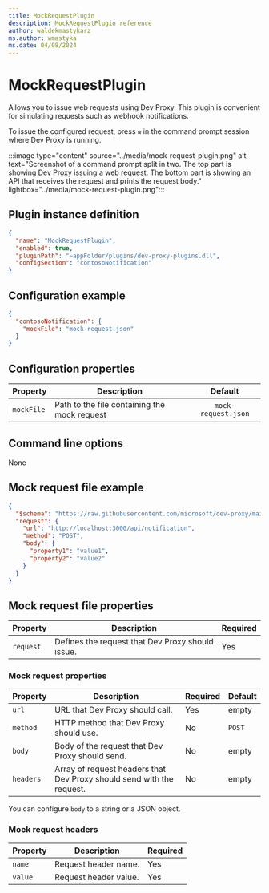 ```yaml
---
title: MockRequestPlugin
description: MockRequestPlugin reference
author: waldekmastykarz
ms.author: wmastyka
ms.date: 04/08/2024
---
```


# MockRequestPlugin

Allows you to issue web requests using Dev Proxy. This plugin is convenient for simulating requests such as webhook notifications.

To issue the configured request, press `w` in the command prompt session where Dev Proxy is running.

:::image type="content" source="../media/mock-request-plugin.png" alt-text="Screenshot of a command prompt split in two. The top part is showing Dev Proxy issuing a web request. The bottom part is showing an API that receives the request and prints the request body." lightbox="../media/mock-request-plugin.png":::

## Plugin instance definition

```json
{
  "name": "MockRequestPlugin",
  "enabled": true,
  "pluginPath": "~appFolder/plugins/dev-proxy-plugins.dll",
  "configSection": "contosoNotification"
}
```

## Configuration example

```json
{
  "contosoNotification": {
    "mockFile": "mock-request.json"
  }
}
```

## Configuration properties

| Property | Description |     Default      |
| -------- | ------------| :--------------: |
| `mockFile` | Path to the file containing the mock request | `mock-request.json` |

## Command line options

None

## Mock request file example

```json
{
  "$schema": "https://raw.githubusercontent.com/microsoft/dev-proxy/main/schemas/v0.16.0/mockrequestplugin.schema.json",
  "request": {
    "url": "http://localhost:3000/api/notification",
    "method": "POST",
    "body": {
      "property1": "value1",
      "property2": "value2"
    }
  }
}
```

## Mock request file properties

| Property | Description | Required |
|----------|-------------|----------|
| `request` | Defines the request that Dev Proxy should issue. | Yes |

### Mock request properties

| Property | Description | Required | Default |
|----------|-------------|----------|---------|
| `url` | URL that Dev Proxy should call. | Yes | empty |
| `method` | HTTP method that Dev Proxy should use. | No | `POST` |
| `body` | Body of the request that Dev Proxy should send. | No | empty |
| `headers` | Array of request headers that Dev Proxy should send with the request. | No | empty |

You can configure `body` to a string or a JSON object.

### Mock request headers

| Property | Description | Required |
|----------|-------------|----------|
| `name` | Request header name. | Yes |
| `value` | Request header value. | Yes |
